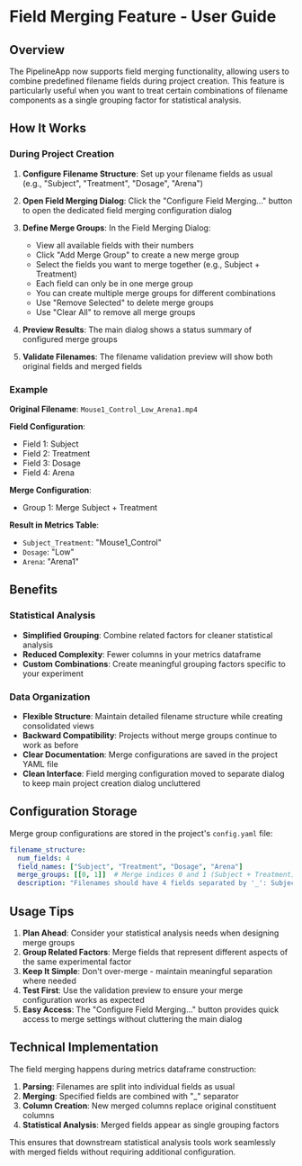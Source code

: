 # Field Merging Feature - User Guide

## Overview

The PipelineApp now supports field merging functionality, allowing users to combine predefined filename fields during project creation. This feature is particularly useful when you want to treat certain combinations of filename components as a single grouping factor for statistical analysis.

## How It Works

### During Project Creation

1. **Configure Filename Structure**: Set up your filename fields as usual (e.g., "Subject", "Treatment", "Dosage", "Arena")

2. **Open Field Merging Dialog**: Click the "Configure Field Merging..." button to open the dedicated field merging configuration dialog

3. **Define Merge Groups**: In the Field Merging Dialog:
   - View all available fields with their numbers
   - Click "Add Merge Group" to create a new merge group
   - Select the fields you want to merge together (e.g., Subject + Treatment)
   - Each field can only be in one merge group
   - You can create multiple merge groups for different combinations
   - Use "Remove Selected" to delete merge groups
   - Use "Clear All" to remove all merge groups

4. **Preview Results**: The main dialog shows a status summary of configured merge groups

5. **Validate Filenames**: The filename validation preview will show both original fields and merged fields

### Example

**Original Filename**: `Mouse1_Control_Low_Arena1.mp4`

**Field Configuration**:
- Field 1: Subject
- Field 2: Treatment 
- Field 3: Dosage
- Field 4: Arena

**Merge Configuration**:
- Group 1: Merge Subject + Treatment

**Result in Metrics Table**:
- `Subject_Treatment`: "Mouse1_Control"
- `Dosage`: "Low"
- `Arena`: "Arena1"

## Benefits

### Statistical Analysis
- **Simplified Grouping**: Combine related factors for cleaner statistical analysis
- **Reduced Complexity**: Fewer columns in your metrics dataframe
- **Custom Combinations**: Create meaningful grouping factors specific to your experiment

### Data Organization
- **Flexible Structure**: Maintain detailed filename structure while creating consolidated views
- **Backward Compatibility**: Projects without merge groups continue to work as before
- **Clear Documentation**: Merge configurations are saved in the project YAML file
- **Clean Interface**: Field merging configuration moved to separate dialog to keep main project creation dialog uncluttered

## Configuration Storage

Merge group configurations are stored in the project's `config.yaml` file:

```yaml
filename_structure:
  num_fields: 4
  field_names: ["Subject", "Treatment", "Dosage", "Arena"]
  merge_groups: [[0, 1]]  # Merge indices 0 and 1 (Subject + Treatment)
  description: "Filenames should have 4 fields separated by '_': Subject _ Treatment _ Dosage _ Arena"
```

## Usage Tips

1. **Plan Ahead**: Consider your statistical analysis needs when designing merge groups
2. **Group Related Factors**: Merge fields that represent different aspects of the same experimental factor
3. **Keep It Simple**: Don't over-merge - maintain meaningful separation where needed
4. **Test First**: Use the validation preview to ensure your merge configuration works as expected
5. **Easy Access**: The "Configure Field Merging..." button provides quick access to merge settings without cluttering the main dialog

## Technical Implementation

The field merging happens during metrics dataframe construction:

1. **Parsing**: Filenames are split into individual fields as usual
2. **Merging**: Specified fields are combined with "_" separator
3. **Column Creation**: New merged columns replace original constituent columns
4. **Statistical Analysis**: Merged fields appear as single grouping factors

This ensures that downstream statistical analysis tools work seamlessly with merged fields without requiring additional configuration.
